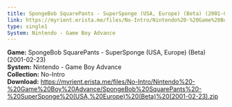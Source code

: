 ```yaml
---
title: SpongeBob SquarePants - SuperSponge (USA, Europe) (Beta) (2001-02-23)
link: https://myrient.erista.me/files/No-Intro/Nintendo%20-%20Game%20Boy%20Advance/SpongeBob%20SquarePants%20-%20SuperSponge%20(USA,%20Europe)%20(Beta)%20(2001-02-23).zip
type: single1
System: Nintendo - Game Boy Advance
---
```

<b>Game:</b> SpongeBob SquarePants - SuperSponge (USA, Europe) (Beta) (2001-02-23)<br>
<b>System:</b> Nintendo - Game Boy Advance<br>
<b>Collection:</b> No-Intro<br>
<b>Download:</b> https://myrient.erista.me/files/No-Intro/Nintendo%20-%20Game%20Boy%20Advance/SpongeBob%20SquarePants%20-%20SuperSponge%20(USA,%20Europe)%20(Beta)%20(2001-02-23).zip